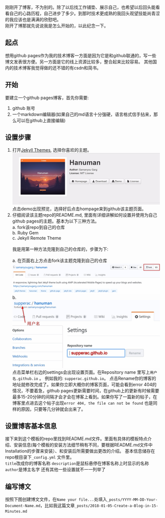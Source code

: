 刚刚开了博客，不为别的。除了以后找工作铺垫、展示自己，也希望以后回头能看看自己的心路历程，自己进步了多少。到那时技术更成熟的我回头观望技能尚青涩的我应该也是满满的欣慰吧。<br>
刚开了博那就先说说我是怎么开始的，以此纪念一下。

## 起点
想用github pages作为我的技术博客一方面是因为它是和github联通的，写一些博文发表很方便。另一方面是它的线上资源比较多，整合起来比较容易。
其他国内的技术博客我觉得做的还不错的有csdn和简书。

## 开始
要建立一个github pages博客，首先你需要:<br>
 1. github 账号<br>
 2. 一个markdown编辑器(如果自己的md语言十分强硬，语言格式信手拈来，那么可以在github上直接编辑)
 
## 设置步骤
1. 打开[Jekyll Themes](http://jekyllthemes.org/), 选择你喜欢的主题。
![](https://github.com/supperac/ts/blob/master/screenshot-jekyllthemes.org-2018.04.25-01-59-27.jpeg?raw=true)<br>
点击demo出现预览，选择好后点击hompage来到github该主题页面。<br>
2. 仔细阅读该主题repo的README.md, 里面有详细讲解如何设置并使用为自己github pages的主题。基本为以下三种方法。<br>
	a. fork该repo到自己的仓库<br>
	b. Ruby Gem<br>
	c. Jekyll Remote Theme<br><br>
我是用第一种方法克隆到自己的仓库的，步骤为下:<br><br>
	a. 在页面右上方点击fork该主题克隆到自己的仓库
	![](https://github.com/supperac/ts/blob/master/screenshot-github.com-2018.04.25-02-19-10.jpeg?raw=true)<br>
b.  ![](https://github.com/supperac/ts/blob/master/screenshot-github.com-2018.04.25-02-24-22.jpeg?raw=true)
点击菜单栏右边的settings会出现设置页面。在Repository name 里写上`用户名.github.io` 。
例如我的: `supperac.github.io`。
点击Rename你的博客的地址就修改完成了。如果你立即大概你的博客页面，可能会看到error 404的情况，不要着急，github pages更新需要时间，在github上的更新有时候需要最多15-20分钟的间隔才会才会在博客上看到。如果你写了一篇新的帖子，在博客里点进去这个帖子出现`error 404, the file can not be found` 也是同样的原因，只要等几分钟就会出来了。

## 设置博客基本信息
接下来到这个模板的repo里找到README.md文件。里面有具体的模板特点介绍、安装信息(每个模板的安装方法细节稍有不同，要根据README.md文件中Installation的步骤来安装）、和安装后所需要做出更改的介绍。
基本信息储存在repo根目录下`_config.yml` 文件里。<br>
`title`改成你的博客名称
`description`是鼠标悬停在博客名称上时显示的名称
`author`是博主名字
还有其他一些设置就不一一列举了<br>
## 编写博文
按照下图创建博文文件，在`Name your file...`处填入`_posts/YYYY-MM-DD-Your-Document-Name.md`，比如我这篇文章`_posts/2018-01-05-Create-a-Blog-in-15-Minutes.md`



<!--stackedit_data:
eyJoaXN0b3J5IjpbLTE5MjI1NTI3MTEsLTEyNDgzMDY1NjEsLT
E4NTI3OTYzNDcsMTU5Nzk3MjU5OCwxNTExNTc5ODUzLC0xMjY0
Mjc1NjUsMTkxOTAzNjI5MywxODM1MTkyNDM0LDEzNTEzNTU2OT
MsLTEzOTY3Mzg3MDMsLTE3NzQxNTk3MTIsMjk3MTM0MTY4LDQy
MzA0MDI0MywtMzA2ODgyOTcxLC0yMTQxMTIzODgsLTIxMjcyNz
A5MTEsLTE0Mzc3ODc5LDc2NjQzNTUxMiwtMTcxODAwODU3MCw4
ODU5NzA1MDhdfQ==
-->
